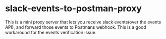 # slack-events-to-postman-proxy
This is a mini proxy server that lets you receive slack events(over the events API), and forward those events to Postmans webhook. This is a good workaround for the events verification issue. 
